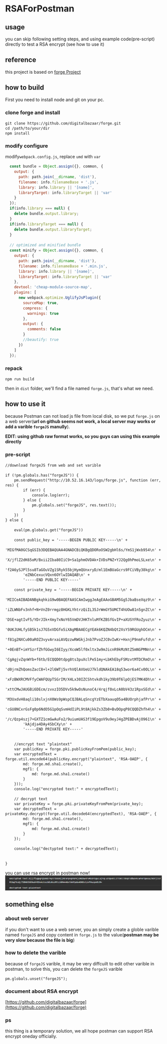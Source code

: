 # RSAForPostman

## usage
you can skip following setting steps, and using example code(pre-script) directly to test a RSA encrypt (see how to use it)
## reference
this project is based on [forge Project](https://github.com/digitalbazaar/forge)
## how to build
First you need to install node and git on your pc.
### clone forge and install
```
git clone https://github.com/digitalbazaar/forge.git
cd /path/to/your/dir
npm install
```
### modify configure
modify`webpack.config.js`, replace `umd` with `var`
```javascript
  const bundle = Object.assign({}, common, {
    output: {
      path: path.join(__dirname, 'dist'),
      filename: info.filenameBase + '.js',
      library: info.library || '[name]',
      libraryTarget: info.libraryTarget || 'var'
    }
  });
  if(info.library === null) {
    delete bundle.output.library;
  }
  if(info.libraryTarget === null) {
    delete bundle.output.libraryTarget;
  }

  // optimized and minified bundle
  const minify = Object.assign({}, common, {
    output: {
      path: path.join(__dirname, 'dist'),
      filename: info.filenameBase + '.min.js',
      library: info.library || '[name]',
      libraryTarget: info.libraryTarget || 'var'
    },
    devtool: 'cheap-module-source-map',
    plugins: [
      new webpack.optimize.UglifyJsPlugin({
        sourceMap: true,
        compress: {
          warnings: true
        },
        output: {
          comments: false
        }
        //beautify: true
      })
    ]
  });
```
### repack
```
npm run build
```
then  in `dist` folder, we'll find a file named `forge.js`, that's what we need.
## how to use it
because Postman can not load js file from local disk, so we put `forge.js` on a web server(**url on github seems not work, a local server may works or add a varible `forgeJS` manully**).

**EDIT: using github raw format works, so you guys can using this example directly**

### pre-script
```
//download forgeJS from web and set varible

if (!pm.globals.has("forgeJS")) {
    pm.sendRequest("http://10.52.16.143/logs/forge.js", function (err, res) {
        if (err) {
            console.log(err);
        } else {
            pm.globals.set("forgeJS", res.text());
        }
    })
} else {

    eval(pm.globals.get("forgeJS"))

    const public_key = '-----BEGIN PUBLIC KEY-----\n' +
        'MIGfMA0GCSqGSIb3DQEBAQUAA4GNADCBiQKBgQDORoOSW2gbHl6s/YmS1jWxb954\n' +
        'X/jflZ2dK65oM/Bxii2Iba80IiC9+Sa1phmOVDAk+IVDsPNZ+YJ2Qg0hPmoLSLxe\n' +
        'f2A6ySJPl5su8TaGOuVZg1SRyk55bjHymQUnxryD/ml1EmBUaGcrs9FCiVBy38kg\n' +
        'eZNbCexucVQxn6OYlwIDAQAB\n' +
        '-----END PUBLIC KEY-----'

    const private_key = '-----BEGIN PRIVATE KEY-----\n' +
        'MIICeAIBADANBgkqhkiG9w0BAQEFAASCAmIwggJeAgEAAoGBAM5Gg5JbaBseXqz9\n' +
        'iZLWNbFv3nhf+N+VnZ0rrmgz8HGKLYhtrzQiIL35JrWmGY5UMCT4hUOw81n5gnZC\n' +
        'DSE+agtIvF5/YDrJIk+Xmy7xNoY65VmDVJHKTnluMfKZBSfGvIP+aXUSYFRoZyuz\n' +
        '0UKJUHLfySB5k1sJ7G5xVDGfo5iXAgMBAAECgYEAk6KQZN4bQt2XsYS9RGUghOCm\n' +
        'f81g2NXCu00aROZ3vyvArxaiAVQzzwRWGkjJnb7PvoZJC0vIwKr+HxnjP9nmFufd\n' +
        '+0EnBT+imYSzrfZhfGGwyI6EIyy/XcoW5lf0xltx3w9mJicnR9kMzNtZ5mNGPMNn\n' +
        'CgAgjvZqnWYb+f6tb/ECQQD0tdpg8ts3puXclPe51my+LbKhEbyFSMzvtMTDCRmO\n' +
        'd0jrmZhQomsZacC8+l+2l6WTj5vrhVQlAVUeUJ7kldQNAkEA18q53wor6a4Cv0OL\n' +
        'xFzBWXRCMVFfyCWAFQUpTSGrIM/X4Lx30IZCShtvkdh1ky39b9T6lpOjES7MK4Dh\n' +
        'xttCMwJAUGBi6DEcm/zvxzIO5DVv5k9wOsNunoC4/4rqjf0xLcA0bV43z1RpxSEd\n' +
        'M3UxdvH8aqli10slxjnX0Ws9pWspCQJBALqSncgYzETbXaauqO5a4BUOrphjafPr\n' +
        'cGU8NCxrGsFg0p6NdO5G1pOqSvmHdIiPL9t8AjkkZs3Zb0+BvDOpqP8CQQDZhfh4\n' +
        '/c/Qzp4szj7+GXTZ1cmGwAuFo2/9uiumUAS3f19EpgoV9u9eyJ4gZPEBDvAjO961\n' +
        'kAjdja4DAy4SbCXy\n' +
        '-----END PRIVATE KEY-----'


    //encrypt text "plaintext"
    var publicKey = forge.pki.publicKeyFromPem(public_key);
    var encryptedText = forge.util.encode64(publicKey.encrypt("plaintext", 'RSA-OAEP', {
        md: forge.md.sha1.create(),
        mgf1: {
            md: forge.md.sha1.create()
        }
    }));
    console.log("encrypted text:" + encryptedText);

    // decrypt text
    var privateKey = forge.pki.privateKeyFromPem(private_key);
    var decryptedText = privateKey.decrypt(forge.util.decode64(encryptedText), 'RSA-OAEP', {
        md: forge.md.sha1.create(),
        mgf1: {
            md: forge.md.sha1.create()
        }
    });

    console.log("dectypted text:" + decryptedText);


}
```
you can use rsa encrypt in postman now!
![example](example.png)
## something else
### about web server
if you don't want to use a web server, you an simply create a globle varible named `forgeJS` and copy content in `forge.js` to the value(**postman may be very slow because the file is big**)
### how to delete the varible
because of `forgeJS` varible, it may be very diffcuilt to edit other varible in postman, to solve this, you can delete the `forgeJS` varible
```
pm.globals.unset("forgeJS");
```
### document about RSA encrypt
[https://github.com/digitalbazaar/forge](https://github.com/digitalbazaar/forge)
### ps
this thing is a temporary solution, we all hope postman can support RSA encrypt oneday officially.
